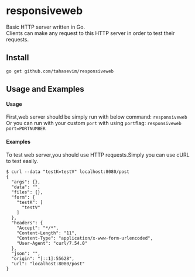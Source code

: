 # responsiveweb
Basic HTTP server written in Go.<br>
Clients can make any request to this HTTP server in order to test their requests.
## Install

`go get github.com/tahasevim/responsiveweb`
## Usage and Examples
#### Usage
First,web server should be simply run with below command:
`responsiveweb`
Or you can run with your custom `port` with using `port`flag:
`responsiveweb port=PORTNUMBER`
#### Examples
To test web server,you should use HTTP requests.Simply you can use cURL to test easily.

```
$ curl --data "testK=testV" localhost:8080/post
{
  "args": {},
  "data": "",
  "files": {},
  "form": {
    "testK": [
      "testV"
    ]
  },
  "headers": {
    "Accept": "*/*",
    "Content-Length": "11",
    "Content-Type": "application/x-www-form-urlencoded",
    "User-Agent": "curl/7.54.0"
  },
  "json": "",
  "origin": "[::1]:55628",
  "url": "localhost:8080/post"
}
```

